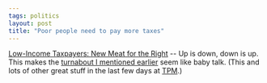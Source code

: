 ```yaml
---
tags: politics
layout: post
title: "Poor people need to pay more taxes"
---
```




<a href="http://www.washingtonpost.com/wp-dyn/articles/A39211-2002Nov25.html">Low-Income Taxpayers: New Meat for the Right</a> -- Up is down, down is up. This makes the <a href="/2002/08/09/what_the_hell_is_wrong_with_these_people.html">turnabout I mentioned earlier</a> seem like baby talk.  (This and lots of other great stuff in the last few days at <a href="http://www.talkingpointsmemo.com/">TPM</a>.)


